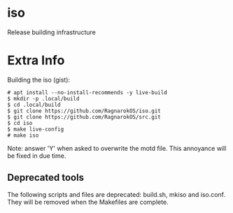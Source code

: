 iso
===

Release building infrastructure

Extra Info
==========

Building the iso (gist):

    # apt install --no-install-recommends -y live-build
    $ mkdir -p .local/build
    $ cd .local/build
    $ git clone https://github.com/RagnarokOS/iso.git
    $ git clone https://github.com/RagnarokOS/src.git
    $ cd iso
    $ make live-config
    # make iso

Note: answer 'Y' when asked to overwrite the motd file. This annoyance will
be fixed in due time.

Deprecated tools
----------------

The following scripts and files are deprecated: build.sh, mkiso and iso.conf.  
They will be removed when the Makefiles are complete.


